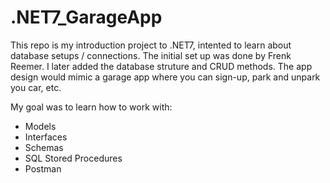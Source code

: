 # .NET7_GarageApp
This repo is my introduction project to .NET7, intented to learn about database setups / connections.
The initial set up was done by Frenk Reemer. I later added the database struture and CRUD methods.
The app design would mimic a garage app where you can sign-up, park and unpark you car, etc. 

My goal was to learn how to work with:
- Models
- Interfaces
- Schemas
- SQL Stored Procedures
- Postman
